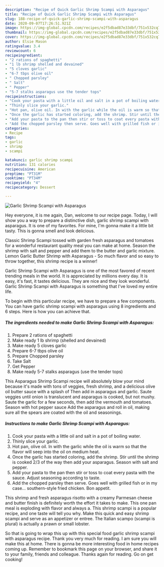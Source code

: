```yaml
---
description: "Recipe of Quick Garlic Shrimp Scampi with Asparagus"
title: "Recipe of Quick Garlic Shrimp Scampi with Asparagus"
slug: 188-recipe-of-quick-garlic-shrimp-scampi-with-asparagus
date: 2020-09-07T17:26:51.921Z
image: https://img-global.cpcdn.com/recipes/e2f5dbad87e33dbf/751x532cq70/garlic-shrimp-scampi-with-asparagus-recipe-main-photo.jpg
thumbnail: https://img-global.cpcdn.com/recipes/e2f5dbad87e33dbf/751x532cq70/garlic-shrimp-scampi-with-asparagus-recipe-main-photo.jpg
cover: https://img-global.cpcdn.com/recipes/e2f5dbad87e33dbf/751x532cq70/garlic-shrimp-scampi-with-asparagus-recipe-main-photo.jpg
author: Elsie Mason
ratingvalue: 3.4
reviewcount: 6
recipeingredient:
- "2 rations of spaghetti"
- "1 lb shrimp shelled and devained"
- "5 cloves garlic"
- "6-7 tbps olive oil"
- " Chopped parsley"
- " Salt"
- " Pepper"
- "5-7 stalks asparagus use the tender tops"
recipeinstructions:
- "Cook your pasta with a little oil and salt in a pot of boiling water."
- "Thinly slice your garlic."
- "Hot pan, olive oil. In with the garlic while the oil is warm so that the flavor will seep into the oil on medium heat."
- "Once the garlic has started coloring, add the shrimp. Stir until the shrimp is cooked 2/3 of the way then add your asparagus. Season with salt and pepper."
- "Add your pasta to the pan then stir or toss to coat every pasta with the sauce. Adjust seasoning according to taste."
- "Add the chopped parsley then serve. Goes well with grilled fish or in my case... southern-style fried chicken. Bon appetit."
categories:
- Recipe
tags:
- garlic
- shrimp
- scampi

katakunci: garlic shrimp scampi 
nutrition: 131 calories
recipecuisine: American
preptime: "PT31M"
cooktime: "PT34M"
recipeyield: "4"
recipecategory: Dessert

---
```



![Garlic Shrimp Scampi with Asparagus](https://img-global.cpcdn.com/recipes/e2f5dbad87e33dbf/751x532cq70/garlic-shrimp-scampi-with-asparagus-recipe-main-photo.jpg)

Hey everyone, it is me again, Dan, welcome to our recipe page. Today, I will show you a way to prepare a distinctive dish, garlic shrimp scampi with asparagus. It is one of my favorites. For mine, I'm gonna make it a little bit tasty. This is gonna smell and look delicious.

Classic Shrimp Scampi tossed with garden fresh asparagus and tomatoes for a wonderful restaurant quality meal you can make at home. Season the shrimp with salt and pepper and add them to the butter and garlic mixture. Lemon Garlic Butter Shrimp with Asparagus - So much flavor and so easy to throw together, this shrimp recipe is a winner!

Garlic Shrimp Scampi with Asparagus is one of the most favored of recent trending meals in the world. It is appreciated by millions every day. It is easy, it's fast, it tastes delicious. They are nice and they look wonderful. Garlic Shrimp Scampi with Asparagus is something that I've loved my entire life.


To begin with this particular recipe, we have to prepare a few components. You can have garlic shrimp scampi with asparagus using 8 ingredients and 6 steps. Here is how you can achieve that.

<!--inarticleads1-->

##### The ingredients needed to make Garlic Shrimp Scampi with Asparagus:

1. Prepare 2 rations of spaghetti
1. Make ready 1 lb shrimp (shelled and devained)
1. Make ready 5 cloves garlic
1. Prepare 6-7 tbps olive oil
1. Prepare  Chopped parsley
1. Take  Salt
1. Get  Pepper
1. Make ready 5-7 stalks asparagus (use the tender tops)


This Asparagus Shrimp Scampi recipe will absolutely blow your mind because it&#39;s made with tons of veggies, fresh shrimp, and a delicious olive oil butter sauce with a splash of Then add in asparagus and garlic. Saute veggies until onion is translucent and asparagus is cooked, but not mushy. Saute the garlic for a few seconds, then add the vermouth and tomatoes. Season with hot pepper sauce Add the asparagus and roll in oil, making sure all the spears are coated with the oil and seasonings. 

<!--inarticleads2-->

##### Instructions to make Garlic Shrimp Scampi with Asparagus:

1. Cook your pasta with a little oil and salt in a pot of boiling water.
1. Thinly slice your garlic.
1. Hot pan, olive oil. In with the garlic while the oil is warm so that the flavor will seep into the oil on medium heat.
1. Once the garlic has started coloring, add the shrimp. Stir until the shrimp is cooked 2/3 of the way then add your asparagus. Season with salt and pepper.
1. Add your pasta to the pan then stir or toss to coat every pasta with the sauce. Adjust seasoning according to taste.
1. Add the chopped parsley then serve. Goes well with grilled fish or in my case... southern-style fried chicken. Bon appetit.


This shrimp and fresh asparagus risotto with a creamy Parmesan cheese and butter finish is definitely worth the effort it takes to make. This one pan meal is exploding with flavor and always a. This shrimp scampi is a popular recipe, and one taste will tell you why. Make this quick and easy shrimp scampi and serve as an appetizer or entree. The Italian scampo (scampi is plural) is actually a prawn or small lobster. 

So that is going to wrap this up with this special food garlic shrimp scampi with asparagus recipe. Thank you very much for reading. I am sure you will make this at home. There is gonna be more interesting food in home recipes coming up. Remember to bookmark this page on your browser, and share it to your family, friends and colleague. Thanks again for reading. Go on get cooking!
